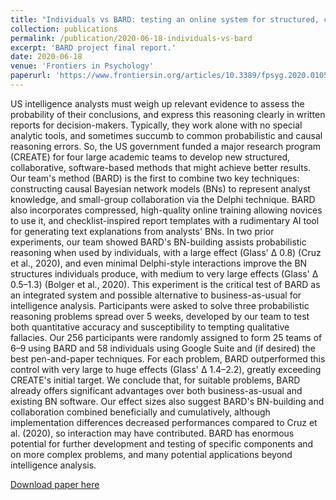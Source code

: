 ```yaml
---
title: "Individuals vs BARD: testing an online system for structured, collaborative Bayesian reasoning and reporting"
collection: publications
permalink: /publication/2020-06-18-individuals-vs-bard
excerpt: 'BARD project final report.'
date: 2020-06-18
venue: 'Frontiers in Psychology'
paperurl: 'https://www.frontiersin.org/articles/10.3389/fpsyg.2020.01054/full'
---
```

US intelligence analysts must weigh up relevant evidence to assess the probability of their conclusions, and express this reasoning clearly in written reports for decision-makers. Typically, they work alone with no special analytic tools, and sometimes succumb to common probabilistic and causal reasoning errors. So, the US government funded a major research program (CREATE) for four large academic teams to develop new structured, collaborative, software-based methods that might achieve better results. Our team's method (BARD) is the first to combine two key techniques: constructing causal Bayesian network models (BNs) to represent analyst knowledge, and small-group collaboration via the Delphi technique. BARD also incorporates compressed, high-quality online training allowing novices to use it, and checklist-inspired report templates with a rudimentary AI tool for generating text explanations from analysts' BNs. In two prior experiments, our team showed BARD's BN-building assists probabilistic reasoning when used by individuals, with a large effect (Glass' Δ 0.8) (Cruz et al., 2020), and even minimal Delphi-style interactions improve the BN structures individuals produce, with medium to very large effects (Glass' Δ 0.5–1.3) (Bolger et al., 2020). This experiment is the critical test of BARD as an integrated system and possible alternative to business-as-usual for intelligence analysis. Participants were asked to solve three probabilistic reasoning problems spread over 5 weeks, developed by our team to test both quantitative accuracy and susceptibility to tempting qualitative fallacies. Our 256 participants were randomly assigned to form 25 teams of 6–9 using BARD and 58 individuals using Google Suite and (if desired) the best pen-and-paper techniques. For each problem, BARD outperformed this control with very large to huge effects (Glass' Δ 1.4–2.2), greatly exceeding CREATE's initial target. We conclude that, for suitable problems, BARD already offers significant advantages over both business-as-usual and existing BN software. Our effect sizes also suggest BARD's BN-building and collaboration combined beneficially and cumulatively, although implementation differences decreased performances compared to Cruz et al. (2020), so interaction may have contributed. BARD has enormous potential for further development and testing of specific components and on more complex problems, and many potential applications beyond intelligence analysis.

[Download paper here](https://www.frontiersin.org/articles/10.3389/fpsyg.2020.01054/full)

